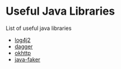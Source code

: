 # Useful Java Libraries
List of useful java libraries

* [log4j2](https://github.com/apache/logging-log4j2)
* [dagger](https://github.com/google/dagger)
* [okhttp](https://github.com/square/okhttp)
* [java-faker](https://github.com/DiUS/java-faker)
